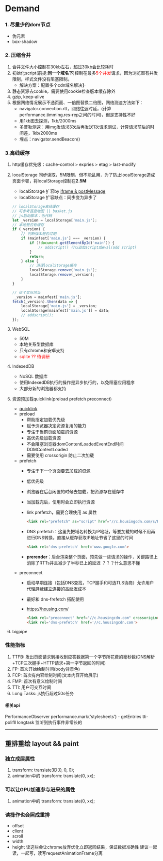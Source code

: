 # Demand

### 1. 尽量少的dom节点
* 伪元素
* box-shadow


### 2. 压缩合并
1. 合并文件大小控制在30kb左右，超过30kb会比较耗时
2. 初始化script(前提:**同一个域名下**)控制在最多<font color='red'>5个并发</font>请求，因为浏览器有并发限制，样式文件没有阻塞限制。
    - 解决方案：配置多个cdn域名解决】·
3. 静态资源去cookie，需要使用cookie检查版本缓存除外
4. gzip, keep-alive
5. 根据网络情况展示不通页面、一倍图替换二倍图，网络测速方法如下：
    - navigator.connection.rtt，网络往返时延，(计算performance.timming.res-rep之间的时间)，但是支持性不好
    - 用1kb图去探测，1kb/2000ms
    - 多普勒测速：用img发请求3次后再发送1次请求测试，计算请求前后的时间差，1kb/2000ms
    - 埋点：navigator.sendBeacon()




### 3.离线缓存
1. http缓存优先级：cache-control > expries > etag > last-modify
2. localStorage 同步读取，5M限制，但不能乱用，为了防止localStorage造成页面卡顿，将localStorage控制在**2.5M**
    - localStorage 扩容by [iframe & postMessage](https://www.cnblogs.com/cherishSmile/p/8390754.html)
    - localStorage 扩容缺点：同步变为异步了
    ```js
    // localStorage离线缓存
    // 可参考百度地图 || basket.js
    // js启动脚本：伪代码
    let _version = localStorage['main.js'];
    // 本地是否有缓存
    if (_version) {
        // 判断版本是否过期
        if (mainfest['main.js'] === _version) {
            if (!document.getElementById('main')) {
                // addscript() 可以追加script或eval(add script)
            }
            return;
        } else {
            // 清理localStorage缓存
            localStorage.remove('main.js');
            localStorage.remove(_version);
        }
    }

    // 给个实际地址
     _version = mainfest['main.js'];
    fetch(_version).then(data => {
        localStorage['main.js'] = _version;
        localStorage[mainfest['main.js']] = data;
        // addscript();
    });  

    ```

3. WebSQL
    - 50M
    - 本地关系型数据库
    - 只有chrome和安卓支持
    - <font color='red'>sqlite ?? 待调研</font>

4. IndexedDB
    - NoSQL 数据库
    - 使用IndexedDB执行的操作是异步执行的，以免阻塞应用程序
    - 大部分新的浏览器都支持

5. 资源预加载quicklink(preload prefetch preconnect)
    * [quicklink](https://www.jianshu.com/p/7dc94efe7e2e)
    * preload
        - 帮助指定加载优先级
        - 赋予浏览器决定资源复用的能力
        - 专注于当前页面加载的资源
        - 高优先级加载资源
        - 不会阻塞浏览器domContentLoadedEventEnd时间DOMContentLoaded
        - 需要使用 crossorigin 防止二次加载
    * prefetch
        - 专注于下一个页面要去加载的资源
        - 低优先级
        - 浏览器在后台闲置的时候去加载，把资源存在缓存中
        - 当加载完后，使用时会立即执行资源
        - link prefetch，需要合理使用 as 属性
    
            ```html
            <link rel="prefetch" as="script" href="//c.housingcdn.com/s/Filters/mobile.42a07835.a.js">
            ```
        - DNS prefetch：这里先把域名转换为IP地址，等要加载的时候不用再进行DNS转换，直接从缓存获取IP地址节省了这里的时间
            ```html
            <link rel='dns-prefetch' href='www.google.com'>
            ```
        - **prerender**：后台渲染整个页面，预先做一些请求的操作，关键路径上消除了RTTs并且减少了半秒已上的延迟 ？？？什么意思不懂
    * preconnect 
        - 启动早期连接（包括DNS查找，TCP握手和可选TLS协商）允许用户代理屏蔽建立连接的高延迟成本
        - 最好和 dns-frefetch 搭配使用
        - https://housing.com/
    
            ```html
            <link rel="preconnect" href="//c.housingcdn.com" crossorigin>
            <link rel='dns-prefetch' href='//c.housingcdn.com'>
            ```
6. bigpipe


### 性能指标
1. TTFB: 发出页面请求到接收到应答数据第一个字节所花费的毫秒数(DNS解析+TCP三次握手+HTTP请求+第一字节返回的时间)
2. FP:  首次开始绘制时间(body背景色)
3. FCP: 首次有内容绘制时间(文本内容开始展示)
4. FMP: 首次有意义绘制时间
5. TTI: 用户可交互时间
6. Long Tasks: js执行超过50s任务


#### 相关api
PerformanceObserver
performance.mark('stylesheets') - getEntries
tti-polifll
longtask 监听到执行事件非常长的


---

## 重排重绘 layout && paint

### 独立成层属性
1. transform: translate3D(0, 0, 0);
2. animation中的 transform: translate(0, xx);

### 可以让GPU加速参与进来的属性
1. animation中的 transform: translate(0, xx);

### 读操作也会照成重排
* offset
* client 
* scroll
* width
* height
读这些会让chrome放弃优化立即返回结果，保证数据准确性
建议一起读，一起写，读写requestAnimationFrame分离